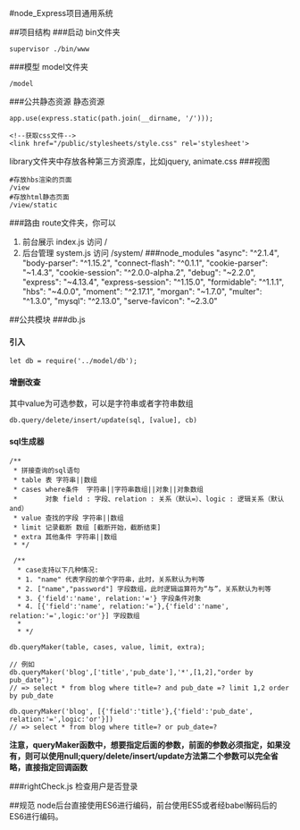 #node_Express项目通用系统

##项目结构
###启动
bin文件夹

    supervisor ./bin/www
###模型
model文件夹

    /model
###公共静态资源
静态资源

    app.use(express.static(path.join(__dirname, '/')));
    
    <!--获取css文件-->
    <link href="/public/stylesheets/style.css" rel='stylesheet'>

library文件夹中存放各种第三方资源库，比如jquery, animate.css
###视图

    #存放hbs渲染的页面
    /view
    #存放html静态页面
    /view/static
###路由
route文件夹，你可以

1. 前台展示 index.js 访问 /
2. 后台管理 system.js 访问 /system/
###node_modules
    "async": "^2.1.4",
    "body-parser": "^1.15.2",
    "connect-flash": "^0.1.1",
    "cookie-parser": "~1.4.3",
    "cookie-session": "^2.0.0-alpha.2",
    "debug": "~2.2.0",
    "express": "~4.13.4",
    "express-session": "^1.15.0",
    "formidable": "^1.1.1",
    "hbs": "~4.0.0",
    "moment": "^2.17.1",
    "morgan": "~1.7.0",
    "multer": "^1.3.0",
    "mysql": "^2.13.0",
    "serve-favicon": "~2.3.0"

##公共模块
###db.js
#### 引入   

    let db = require('../model/db');
    
#### 增删改查

其中value为可选参数，可以是字符串或者字符串数组
    
    db.query/delete/insert/update(sql, [value], cb)
    
#### sql生成器

    /**
     * 拼接查询的sql语句
     * table 表 字符串||数组
     * cases where条件  字符串||字符串数组||对象||对象数组
     *       对象 field : 字段、relation : 关系（默认=）、logic : 逻辑关系（默认and）
     * value 查找的字段 字符串||数组
     * limit 记录截断 数组 [截断开始，截断结束]
     * extra 其他条件 字符串||数组
     * */
     
     /**
      * case支持以下几种情况:
      * 1. "name" 代表字段的单个字符串，此时，关系默认为判等
      * 2. ["name","password"] 字段数组，此时逻辑运算符为“与”，关系默认为判等
      * 3. {'field':'name', relation:'='} 字段条件对象
      * 4. [{'field':'name', relation:'='},{'field':'name', relation:'=',logic:'or'}] 字段数组
      *
      * */
      
    db.queryMaker(table, cases, value, limit, extra);
    
    // 例如
    db.queryMaker('blog',['title','pub_date'],'*',[1,2],"order by pub_date");
    // => select * from blog where title=? and pub_date =? limit 1,2 order by pub_date
    
    db.queryMaker('blog', [{'field':'title'},{'field':'pub_date', relation:'=',logic:'or'}])
    // => select * from blog where title=? or pub_date=?
    
**注意，queryMaker函数中，想要指定后面的参数，前面的参数必须指定，如果没有，则可以使用null;query/delete/insert/update方法第二个参数可以完全省略，直接指定回调函数**
    
###rightCheck.js
检查用户是否登录

##规范
node后台直接使用ES6进行编码，前台使用ES5或者经babel解码后的ES6进行编码。
    
    